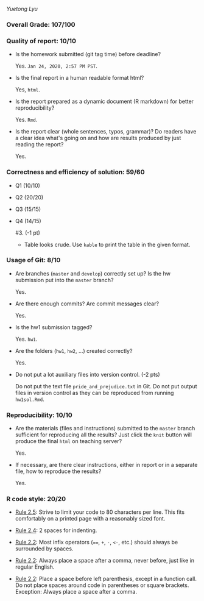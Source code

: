 *Yuetong Lyu* 
  
### Overall Grade: 107/100

### Quality of report: 10/10
  
-   Is the homework submitted (git tag time) before deadline?
  
    Yes. `Jan 24, 2020, 2:57 PM PST`.

-   Is the final report in a human readable format html?
  
    Yes, `html`.

-   Is the report prepared as a dynamic document (R markdown) for better reproducibility?
  
    Yes. `Rmd`.

-   Is the report clear (whole sentences, typos, grammar)? Do readers have a clear idea what's going on and how are results produced by just reading the report?

    Yes. 


### Correctness and efficiency of solution: 59/60

-   Q1 (10/10)

-   Q2 (20/20)

    
-   Q3 (15/15)


-   Q4 (14/15)

	  \#3. (-1 pt)
	 
    - Table looks crude. Use `kable` to print the table in the given format. 
	
	    
### Usage of Git: 8/10

-   Are branches (`master` and `develop`) correctly set up? Is the hw submission put into the `master` branch? 

    Yes. 

-   Are there enough commits? Are commit messages clear? 

    Yes. 

          
-   Is the hw1 submission tagged? 

    Yes. `hw1`. 

-   Are the folders (`hw1`, `hw2`, ...) created correctly? 

    Yes.
  
-   Do not put a lot auxiliary files into version control. (-2 pts)

	  Do not put the text file `pride_and_prejudice.txt` in Git. Do not put output files in version control as they can be reproduced from running  `hw1sol.Rmd`.
	  
### Reproducibility: 10/10

-   Are the materials (files and instructions) submitted to the `master` branch sufficient for reproducing all the results? Just click the `knit` button will produce the final `html` on teaching server? 

	  Yes. 
	  
-   If necessary, are there clear instructions, either in report or in a separate file, how to reproduce the results?

    Yes.

### R code style: 20/20

-   [Rule 2.5](https://style.tidyverse.org/syntax.html#long-lines): Strive to limit your code to 80 characters per line. This fits comfortably on a printed page with a reasonably sized font. 


-   [Rule 2.4](https://style.tidyverse.org/syntax.html#indenting): 2 spaces for indenting.

-   [Rule 2.2](https://style.tidyverse.org/syntax.html#infix-operators): Most infix operators (`==`, `+`, `-`, `<-`, etc.) should always be surrounded by spaces. 

-   [Rule 2.2](https://style.tidyverse.org/syntax.html#commas): Always place a space after a comma, never before, just like in regular English. 


-   [Rule 2.2](https://style.tidyverse.org/syntax.html#parentheses): Place a space before left parenthesis, except in a function call. Do not place spaces around code in parentheses or square brackets. Exception: Always place a space after a comma.